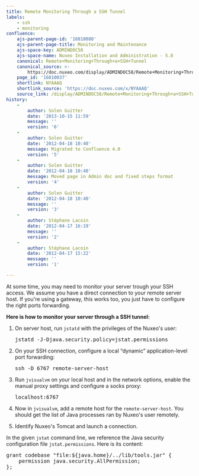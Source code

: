 ```yaml
---
title: Remote Monitoring Through a SSH Tunnel
labels:
    - ssh
    - monitoring
confluence:
    ajs-parent-page-id: '16810080'
    ajs-parent-page-title: Monitoring and Maintenance
    ajs-space-key: ADMINDOC58
    ajs-space-name: Nuxeo Installation and Administration - 5.8
    canonical: Remote+Monitoring+Through+a+SSH+Tunnel
    canonical_source: >-
        https://doc.nuxeo.com/display/ADMINDOC58/Remote+Monitoring+Through+a+SSH+Tunnel
    page_id: '16810037'
    shortlink: NYAAAQ
    shortlink_source: 'https://doc.nuxeo.com/x/NYAAAQ'
    source_link: /display/ADMINDOC58/Remote+Monitoring+Through+a+SSH+Tunnel
history:
    - 
        author: Solen Guitter
        date: '2013-10-15 11:59'
        message: ''
        version: '6'
    - 
        author: Solen Guitter
        date: '2012-04-18 10:40'
        message: Migrated to Confluence 4.0
        version: '5'
    - 
        author: Solen Guitter
        date: '2012-04-18 10:40'
        message: Moved page in Admin doc and fixed steps format
        version: '4'
    - 
        author: Solen Guitter
        date: '2012-04-18 10:40'
        message: ''
        version: '3'
    - 
        author: Stéphane Lacoin
        date: '2012-04-17 16:19'
        message: ''
        version: '2'
    - 
        author: Stéphane Lacoin
        date: '2012-04-17 15:22'
        message: ''
        version: '1'

---
```

At some time, you may need to monitor your server trough your SSH access. We assume you have a direct connection to your remote server host. If you're using a gateway, this works too, you just have to configure the right ports forwarding.

**Here is how to monitor your server through a SSH tunnel:**

1.  On server host, run `jstatd` with the privileges of the Nuxeo's user:

    <pre>jstatd -J-Djava.security.policy=jstat.permissions
    </pre>

2.  On your SSH connection, configure a local &ldquo;dynamic&rdquo; application-level port forwarding:

    <pre>ssh -D 6767 remote-server-host
    </pre>

3.  Run `jvisualvm` on your local host and in the network options, enable the manual proxy settings and configure a socks proxy:

    <pre>localhost:6767</pre>

4.  Now in `jvisualvm`, add a remote host for the `remote-server-host`.
    You should get the list of Java processes ran by Nuxeo's user remotely.
5.  Identify Nuxeo's Tomcat and launch a connection.

In the given `jstat` command line, we reference the Java security configuration file `jstat.permissions`. Here is its content:

<pre>grant codebase "file:${java.home}/../lib/tools.jar" {
    permission java.security.AllPermission;
};
</pre>